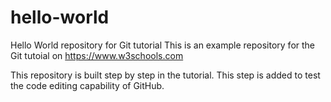 ﻿# hello-world
Hello World repository for Git tutorial
This is an example repository for the Git tutoial on https://www.w3schools.com

This repository is built step by step in the tutorial.
This step is added to test the code editing capability of GitHub.
